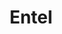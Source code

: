 ---
title: "Entel"
url: /san-bernardo/entel-avenida-presidente-jorge-alessandri-rodriguez/
shop: teléfono móvil
---